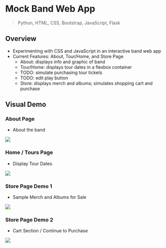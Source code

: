 # Mock Band Web App

> Python, HTML, CSS, Bootstrap, JavaScript, Flask

## Overview
* Experimenting with CSS and JavaScript in an interactive band web app
* Current Features: About, Tour/Home, and Store Page
  * About: displays info and graphic of band
  * Tour/Home: displays tour dates in a flexbox container 
   * TODO: simulate purchasing tour tickets
   * TODO: edit play button
  * Store: displays merch and albums; simulates shopping cart and purchase

## Visual Demo

### About Page
* About the band 
<img src="https://github.com/jschhie/band-web-app/blob/main/demos/about1.png">

### Home / Tours Page
* Display Tour Dates
<img src="https://github.com/jschhie/band-web-app/blob/main/demos/home1.png">

### Store Page Demo 1
* Sample Merch and Albums for Sale
<img src="https://github.com/jschhie/band-web-app/blob/main/demos/store1.png">


### Store Page Demo 2
* Cart Section / Continue to Purchase
<img src="https://github.com/jschhie/band-web-app/blob/main/demos/purchase1.png">
